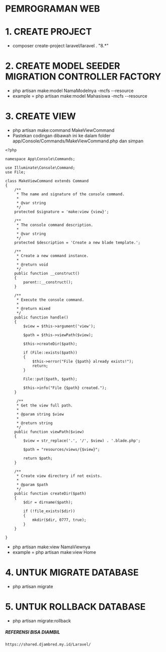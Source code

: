 # PEMROGRAMAN WEB


# 1. CREATE PROJECT 
- composer create-project laravel/laravel . "8.*"

# 2. CREATE MODEL SEEDER MIGRATION CONTROLLER FACTORY
- php artisan make:model NamaModelnya -mcfs --resource
- example = php artisan make:model Mahasiswa -mcfs --resource

# 3. CREATE VIEW
- php artisan make:command MakeViewCommand
- Pastekan codingan dibawah ini ke dalam folder app/Console/Commands/MakeViewCommand.php dan simpan

```
<?php

namespace App\Console\Commands;

use Illuminate\Console\Command;
use File;

class MakeViewCommand extends Command
{
    /**
     * The name and signature of the console command.
     *
     * @var string
     */
    protected $signature = 'make:view {view}';

    /**
     * The console command description.
     *
     * @var string
     */
    protected $description = 'Create a new blade template.';

    /**
     * Create a new command instance.
     *
     * @return void
     */
    public function __construct()
    {
        parent::__construct();
    }

    /**
     * Execute the console command.
     *
     * @return mixed
     */
    public function handle()
    {
        $view = $this->argument('view');

        $path = $this->viewPath($view);

        $this->createDir($path);

        if (File::exists($path))
        {
            $this->error("File {$path} already exists!");
            return;
        }

        File::put($path, $path);

        $this->info("File {$path} created.");
    }

     /**
     * Get the view full path.
     *
     * @param string $view
     *
     * @return string
     */
    public function viewPath($view)
    {
        $view = str_replace('.', '/', $view) . '.blade.php';

        $path = "resources/views/{$view}";

        return $path;
    }

    /**
     * Create view directory if not exists.
     *
     * @param $path
     */
    public function createDir($path)
    {
        $dir = dirname($path);

        if (!file_exists($dir))
        {
            mkdir($dir, 0777, true);
        }
    }

}
```

- php artisan make:view NamaViewnya
- example = php artisan make:view Home


# 4. UNTUK MIGRATE DATABASE
- php artisan migrate

# 5. UNTUK ROLLBACK DATABASE
- php artisan migrate:rollback


##### REFERENSI BISA DIAMBIL 
```
https://shared.djambred.my.id/Laravel/
```
